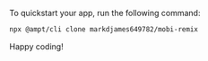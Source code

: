 To quickstart your app, run the following command: 

```bash
npx @ampt/cli clone markdjames649782/mobi-remix
```

Happy coding!